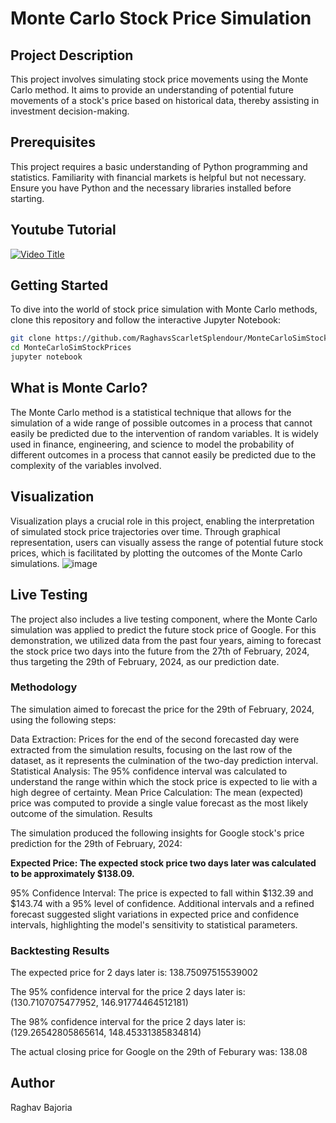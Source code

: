 # Monte Carlo Stock Price Simulation

## Project Description

This project involves simulating stock price movements using the Monte Carlo method. It aims to provide an understanding of potential future movements of a stock's price based on historical data, thereby assisting in investment decision-making.

## Prerequisites

This project requires a basic understanding of Python programming and statistics. Familiarity with financial markets is helpful but not necessary. Ensure you have Python and the necessary libraries installed before starting.

## Youtube Tutorial
[![Video Title](<img width="247" alt="image" src="https://github.com/RaghavsScarletSplendour/MonteCarloSimStockPrices/assets/72269666/f98f07b5-498c-4766-82a1-c716807dc090">
)]([https://www.youtube.com/watch?v=yourvideoid](https://youtu.be/gQcz_Vc4tso?si=ioQXmfBbOLo6ZsDb))


## Getting Started

To dive into the world of stock price simulation with Monte Carlo methods, clone this repository and follow the interactive Jupyter Notebook:

```bash
git clone https://github.com/RaghavsScarletSplendour/MonteCarloSimStockPrices.git
cd MonteCarloSimStockPrices
jupyter notebook
```
## What is Monte Carlo?

The Monte Carlo method is a statistical technique that allows for the simulation of a wide range of possible outcomes in a process that cannot easily be predicted due to the intervention of random variables. It is widely used in finance, engineering, and science to model the probability of different outcomes in a process that cannot easily be predicted due to the complexity of the variables involved.

## Visualization

Visualization plays a crucial role in this project, enabling the interpretation of simulated stock price trajectories over time. Through graphical representation, users can visually assess the range of potential future stock prices, which is facilitated by plotting the outcomes of the Monte Carlo simulations.
![image](https://github.com/RaghavsScarletSplendour/MonteCarloSimStockPrices/assets/72269666/9cc287fc-872f-4ca8-bd4d-28be76dc1e10)


## Live Testing

The project also includes a live testing component, where the Monte Carlo simulation was applied to predict the future stock price of Google. For this demonstration, we utilized data from the past four years, aiming to forecast the stock price two days into the future from the 27th of February, 2024, thus targeting the 29th of February, 2024, as our prediction date.

### Methodology

The simulation aimed to forecast the price for the 29th of February, 2024, using the following steps:

Data Extraction: Prices for the end of the second forecasted day were extracted from the simulation results, focusing on the last row of the dataset, as it represents the culmination of the two-day prediction interval.
Statistical Analysis: The 95% confidence interval was calculated to understand the range within which the stock price is expected to lie with a high degree of certainty.
Mean Price Calculation: The mean (expected) price was computed to provide a single value forecast as the most likely outcome of the simulation.
Results

The simulation produced the following insights for Google stock's price prediction for the 29th of February, 2024:

**Expected Price: The expected stock price two days later was calculated to be approximately $138.09.**

95% Confidence Interval: The price is expected to fall within $132.39 and $143.74 with a 95% level of confidence.
Additional intervals and a refined forecast suggested slight variations in expected price and confidence intervals, highlighting the model's sensitivity to statistical parameters.

### Backtesting Results

The expected price for 2 days later is: 138.75097515539002

The 95% confidence interval for the price 2 days later is: (130.7107075477952, 146.91774464512181)

The 98% confidence interval for the price 2 days later is: (129.26542805865614, 148.45331385834814)

The actual closing price for Google on the 29th of Feburary was: 138.08

## Author

Raghav Bajoria
